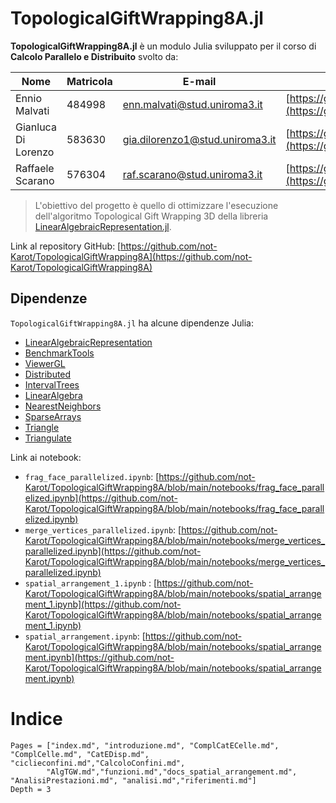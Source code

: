 # TopologicalGiftWrapping8A.jl

**TopologicalGiftWrapping8A.jl** è un modulo Julia
sviluppato per il corso di **Calcolo Parallelo e Distribuito** svolto da:

| Nome | Matricola | E-mail | Profilo Github |
| --- | --- | --- | --- |
| Ennio Malvati | 484998 | enn.malvati@stud.uniroma3.it | [https://github.com/Ennio28](https://github.com/Ennio28) |
| Gianluca Di Lorenzo | 583630 | gia.dilorenzo1@stud.uniroma3.it | [https://github.com/CostaG25](https://github.com/CostaG25) |
| Raffaele Scarano | 576304 | raf.scarano@stud.uniroma3.it | [https://github.com/not-Karot](https://github.com/not-Karot) |

> L'obiettivo del progetto è quello di ottimizzare l'esecuzione dell'algoritmo Topological Gift
Wrapping 3D della libreria [LinearAlgebraicRepresentation.jl](https://github.com/cvdlab/LinearAlgebraicRepresentation.jl).



Link al repository GitHub: [https://github.com/not-Karot/TopologicalGiftWrapping8A](https://github.com/not-Karot/TopologicalGiftWrapping8A)
## Dipendenze

`TopologicalGiftWrapping8A.jl` ha alcune dipendenze Julia:

- [LinearAlgebraicRepresentation](https://cvdlab.github.io/LinearAlgebraicRepresentation.jl)
- [BenchmarkTools](https://github.com/JuliaCI/BenchmarkTools.jl)
- [ViewerGL](https://github.com/cvdlab/ViewerGL.jl)
- [Distributed](https://docs.julialang.org/en/v1/stdlib/Distributed/)
- [IntervalTrees](https://github.com/BioJulia/IntervalTrees.jl)
- [LinearAlgebra](https://docs.julialang.org/en/v1/stdlib/LinearAlgebra/)
- [NearestNeighbors](https://github.com/KristofferC/NearestNeighbors.jl)
- [SparseArrays](https://docs.julialang.org/en/v1/stdlib/SparseArrays/)
- [Triangle](https://github.com/cvdlab/Triangle.jl)
- [Triangulate](https://github.com/JuliaGeometry/Triangulate.jl)


Link ai notebook:
- `frag_face_parallelized.ipynb`: [https://github.com/not-Karot/TopologicalGiftWrapping8A/blob/main/notebooks/frag_face_parallelized.ipynb](https://github.com/not-Karot/TopologicalGiftWrapping8A/blob/main/notebooks/frag_face_parallelized.ipynb)
- `merge_vertices_parallelized.ipynb`: [https://github.com/not-Karot/TopologicalGiftWrapping8A/blob/main/notebooks/merge_vertices_parallelized.ipynb](https://github.com/not-Karot/TopologicalGiftWrapping8A/blob/main/notebooks/merge_vertices_parallelized.ipynb)
- `spatial_arrangement_1.ipynb` : [https://github.com/not-Karot/TopologicalGiftWrapping8A/blob/main/notebooks/spatial_arrangement_1.ipynb](https://github.com/not-Karot/TopologicalGiftWrapping8A/blob/main/notebooks/spatial_arrangement_1.ipynb)
- `spatial_arrangement.ipynb`: [https://github.com/not-Karot/TopologicalGiftWrapping8A/blob/main/notebooks/spatial_arrangement.ipynb](https://github.com/not-Karot/TopologicalGiftWrapping8A/blob/main/notebooks/spatial_arrangement.ipynb)

# Indice

```@contents
Pages = ["index.md", "introduzione.md", "ComplCatECelle.md", "ComplCelle.md", "CatEDisp.md", "ciclieconfini.md","CalcoloConfini.md",
        "AlgTGW.md","funzioni.md","docs_spatial_arrangement.md", "AnalisiPrestazioni.md", "analisi.md","riferimenti.md"]
Depth = 3
```